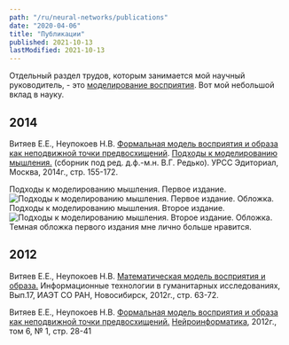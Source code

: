 ```yaml
---
path: "/ru/neural-networks/publications"
date: "2020-04-06"
title: "Публикации"
published: 2021-10-13
lastModified: 2021-10-13
---
```


Отдельный раздел трудов, которым занимается мой научный руководитель, - это [моделирование восприятия](http://math.nsc.ru/AP/ScientificDiscovery/pages/Brain%20activity%20perception_rus.html). Вот мой небольшой вклад в науку.

## 2014

Витяев Е.Е., Неупокоев Н.В. [Формальная модель восприятия и образа как неподвижной точки предвосхищений](http://www.math.nsc.ru/AP/ScientificDiscovery/PDF/model_of_perception_sbornik.pdf). [Подходы к моделированию мышления.](http://urss.ru/cgi-bin/db.pl?lang=en&blang=en&page=Book&id=257246) (сборник под ред. д.ф.-м.н. В.Г. Редько). УРСС Эдиториал, Москва, 2014г., стр. 155-172. 

Подходы к моделированию мышления. Первое издание.
![Подходы к моделированию мышления. Первое издание. Обложка.](approaches-to-mental-modeling-1st-edition.png)
Подходы к моделированию мышления. Второе издание.
![Подходы к моделированию мышления. Второе издание. Обложка.](approaches-to-mental-modeling-2nd-edition.jpg)
Темная обложка первого издания мне лично больше нравится.

## 2012

Витяев Е.Е., Неупокоев Н.В. [Математическая модель восприятия и образа.](http://www.math.nsc.ru/AP/ScientificDiscovery/PDF/mathematical_model_of_percepsion_and_pattern.pdf) Информационные технологии в гуманитарных исследованиях, Вып.17, ИАЭТ СО РАН, Новосибирск, 2012г., стр. 63-72.

Витяев Е.Е., Неупокоев Н.В. [Формальная модель восприятия и образа как неподвижной точки предвосхищений.](http://www.niisi.ru/iont/ni/Journal/V6/N1/VityaevNeupokoev.pdf) [Нейроинформатика](https://www.niisi.ru/iont/ni/Journal/), 2012г., том 6, № 1, стр. 28-41